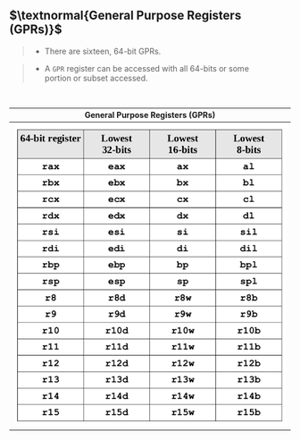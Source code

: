 ## $\textnormal{General Purpose Registers (GPRs)}$

> - There are sixteen, 64-bit GPRs.

> - A `GPR` register can be accessed with all 64-bits or some <br />
    portion or subset accessed.

<br />

| General Purpose Registers (GPRs) |
| -------------------------------- |
| ![General Purpose Registers (GPRs)](./images/01-general-purpose-registers.png) |

<br />
